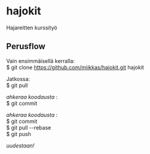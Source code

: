 hajokit
=======

Hajareitten kurssityö  

Perusflow
---------

Vain ensimmäisellä kerralla:  
    $ git clone https://github.com/miikkas/hajokit.git hajokit

Jatkossa:  
    $ git pull  

*ahkeraa koodausta*
 :  
    $ git commit  

*ahkeraa koodausta*
 :  
    $ git commit  
    $ git pull --rebase  
    $ git push  

*uudestaan!*  
